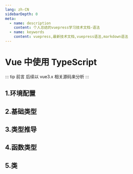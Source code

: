 ```yaml
---
lang: zh-CN
sidebarDepth: 0
meta:
  - name: description
    content: 个人总结的vuepress学习技术文档-语法
  - name: keywords
    content: vuepress,最新技术文档,vuepress语法,markdown语法
---
```


# Vue 中使用 TypeScript

::: tip 前言
后续以 vue3.x 相关源码来分析
:::

## 1.环境配置

## 2.基础类型

## 3.类型推导

## 4.函数类型

## 5.类
